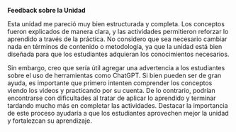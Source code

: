 **Feedback sobre la Unidad**

Esta unidad me pareció muy bien estructurada y completa. Los conceptos fueron explicados de manera clara, y las actividades permitieron reforzar lo aprendido a través de la práctica. No considero que sea necesario cambiar nada en términos de contenido o metodología, ya que la unidad está bien diseñada para que los estudiantes adquieran los conocimientos necesarios.

Sin embargo, creo que sería útil agregar una advertencia a los estudiantes sobre el uso de herramientas como ChatGPT. Si bien pueden ser de gran ayuda, es importante que primero intenten comprender los conceptos viendo los videos y practicando por su cuenta. De lo contrario, podrían encontrarse con dificultades al tratar de aplicar lo aprendido y terminar tardando mucho más en completar las actividades. Destacar la importancia de este proceso ayudaría a que los estudiantes aprovechen mejor la unidad y fortalezcan su aprendizaje.

